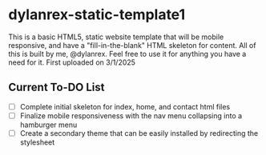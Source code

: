 # dylanrex-static-template1

This is a basic HTML5, static website template that will be mobile responsive, and have a "fill-in-the-blank" HTML skeleton for content.
All of this is built by me, @dylanrex. Feel free to use it for anything you have a need for it. First uploaded on 3/1/2025

## Current To-DO List
- [ ] Complete initial skeleton for index, home, and contact html files
- [ ] Finalize mobile responsiveness with the nav menu collapsing into a hamburger menu
- [ ] Create a secondary theme that can be easily installed by redirecting the stylesheet
